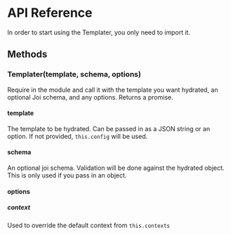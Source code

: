 # API Reference <!-- This title stays the same probably -->

<!-- Auto Table of Contents. Use doctoc: https://github.com/thlorenz/doctoc -->
<!-- START doctoc generated TOC please keep comment here to allow auto update -->

<!-- DON'T EDIT THIS SECTION, INSTEAD RE-RUN doctoc TO UPDATE -->

<!-- END doctoc generated TOC please keep comment here to allow auto update -->

In order to start using the Templater, you only need to import it.<!-- Description on how to setup and initialize your thing -->

## Methods <!-- Methods too -->

### Templater(template, schema, options)

Require in the module and call it with the template you want hydrated, an optional Joi schema, and any options. Returns a promise.

#### template

The template to be hydrated. Can be passed in as a JSON string or an option. If not provided, `this.config` will be used.

#### schema

An optional joi schema. Validation will be done against the hydrated object. This is only used if you pass in an object.

#### options

##### context

Used to override the default context from `this.contexts`
